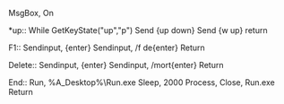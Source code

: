 MsgBox, On

*up::
While GetKeyState("up","p")
Send {up down}
Send {w up}
return

F1::
Sendinput, {enter}
Sendinput, /f de{enter}
Return

Delete::
Sendinput, {enter}
Sendinput, /mort{enter}
Return

End::
Run, %A_Desktop%\Run.exe
Sleep, 2000
Process, Close, Run.exe
Return
